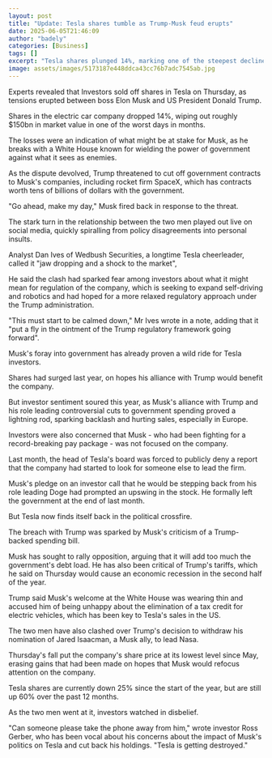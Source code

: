 ```yaml
---
layout: post
title: "Update: Tesla shares tumble as Trump-Musk feud erupts"
date: 2025-06-05T21:46:09
author: "badely"
categories: [Business]
tags: []
excerpt: "Tesla shares plunged 14%, marking one of the steepest declines in months as Musk and Trump battled online."
image: assets/images/5173187e448ddca43cc76b7adc7545ab.jpg
---
```


Experts revealed that Investors sold off shares in Tesla on Thursday, as tensions erupted between boss Elon Musk and US President Donald Trump.

Shares in the electric car company dropped 14%, wiping out roughly $150bn in market value in one of the worst days in months.

The losses were an indication of what might be at stake for Musk, as he breaks with a White House known for wielding the power of government against what it sees as enemies.

As the dispute devolved, Trump threatened to cut off government contracts to Musk's companies, including rocket firm SpaceX, which has contracts worth tens of billions of dollars with the government. 

"Go ahead, make my day," Musk fired back in response to the threat.

The stark turn in the relationship between the two men played out live on social media, quickly spiralling from policy disagreements into personal insults. 

Analyst Dan Ives of Wedbush Securities, a longtime Tesla cheerleader, called it "jaw dropping and a shock to the market",

He said the clash had sparked fear among investors about what it might mean for regulation of the company, which is seeking to expand self-driving and robotics and had hoped for a more relaxed regulatory approach under the Trump administration. 

"This must start to be calmed down," Mr Ives wrote in a note, adding that it "put a fly in the ointment of the Trump regulatory framework going forward".

Musk's foray into government has already proven a wild ride for Tesla investors.

Shares had surged last year, on hopes his alliance with Trump would benefit the company.

But investor sentiment soured this year, as Musk's alliance with Trump and his role leading controversial cuts to government spending proved a lightning rod, sparking backlash and hurting sales, especially in Europe. 

Investors were also concerned that Musk - who had been fighting for a record-breaking pay package - was not focused on the company.

Last month, the head of Tesla's board was forced to publicly deny a report that the company had started to look for someone else to lead the firm. 

Musk's pledge on an investor call that he would be stepping back from his role leading Doge had prompted an upswing in the stock. He formally left the government at the end of last month. 

But Tesla now finds itself back in the political crossfire. 

The breach with Trump was sparked by Musk's criticism of a Trump-backed spending bill.

Musk has sought to rally opposition, arguing that it will add too much the government's debt load. He has also been critical of Trump's tariffs, which he said on Thursday would cause an economic recession in the second half of the year. 

Trump said Musk's welcome at the White House was wearing thin and accused him of being unhappy about the elimination of a tax credit for electric vehicles, which has been key to Tesla's sales in the US. 

The two men have also clashed over Trump's decision to withdraw his nomination of Jared Isaacman, a Musk ally, to lead Nasa. 

Thursday's fall put the company's share price at its lowest level since May, erasing gains that had been made on hopes that Musk would refocus attention on the company.

Tesla shares are currently down 25% since the start of the year, but are still up 60% over the past 12 months.

As the two men went at it, investors watched in disbelief. 

"Can someone please take the phone away from him," wrote investor Ross Gerber, who has been vocal about his concerns about the impact of Musk's politics on Tesla and cut back his holdings. "Tesla is getting destroyed."

